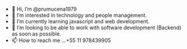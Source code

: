 - 👋 Hi, I’m @prumucena1979
- 👀 I’m interested in technology and people management.
- 🌱 I’m currently learning javascript and web development.
- 💞️ I’m looking to be able to work with software development (Backend) as soon as possible.
- 📫 How to reach me ...+55 11 978439905

<!---
prumucena1979/prumucena1979 is a ✨ special ✨ repository because its `README.md` (this file) appears on your GitHub profile.
You can click the Preview link to take a look at your changes.
--->

